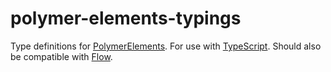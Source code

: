 # polymer-elements-typings

Type definitions for [PolymerElements](https://github.com/PolymerElements).  For use with [TypeScript](http://www.typescriptlang.org/).  Should also be compatible with [Flow](http://flowtype.org/docs/third-party.html).


